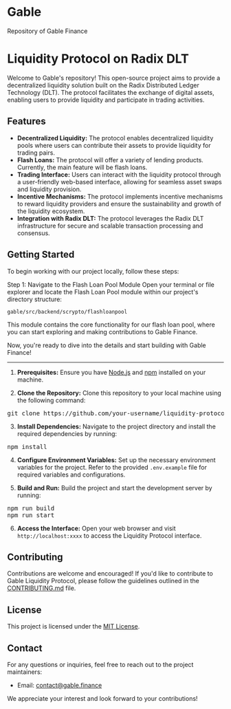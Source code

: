 # Gable

Repository of Gable Finance

# Liquidity Protocol on Radix DLT

Welcome to Gable's repository! This open-source project aims to provide a decentralized liquidity solution built on the Radix Distributed Ledger Technology (DLT). The protocol facilitates the exchange of digital assets, enabling users to provide liquidity and participate in trading activities.

## Features

- **Decentralized Liquidity:** The protocol enables decentralized liquidity pools where users can contribute their assets to provide liquidity for trading pairs.
- **Flash Loans:** The protocol will offer a variety of lending products. Currently, the main feature will be flash loans.
- **Trading Interface:** Users can interact with the liquidity protocol through a user-friendly web-based interface, allowing for seamless asset swaps and liquidity provision.
- **Incentive Mechanisms:** The protocol implements incentive mechanisms to reward liquidity providers and ensure the sustainability and growth of the liquidity ecosystem.
- **Integration with Radix DLT:** The protocol leverages the Radix DLT infrastructure for secure and scalable transaction processing and consensus.

## Getting Started

To begin working with our project locally, follow these steps:

Step 1: Navigate to the Flash Loan Pool Module
Open your terminal or file explorer and locate the Flash Loan Pool module within our project's directory structure:

`gable/src/backend/scrypto/flashloanpool`

This module contains the core functionality for our flash loan pool, where you can start exploring and making contributions to Gable Finance.

Now, you're ready to dive into the details and start building with Gable Finance!

--------------------------------------------------------------------------------------

1. **Prerequisites:** Ensure you have [Node.js](https://nodejs.org) and [npm](https://www.npmjs.com/) installed on your machine.

2. **Clone the Repository:** Clone this repository to your local machine using the following command:

<pre>
git clone https://github.com/your-username/liquidity-protocol.git
</pre>

3. **Install Dependencies:** Navigate to the project directory and install the required dependencies by running:

<pre>
npm install
</pre>

4. **Configure Environment Variables:** Set up the necessary environment variables for the project. Refer to the provided `.env.example` file for required variables and configurations.

5. **Build and Run:** Build the project and start the development server by running:

<pre>
npm run build
npm run start
</pre>

6. **Access the Interface:** Open your web browser and visit `http://localhost:xxxx` to access the Liquidity Protocol interface.

## Contributing

Contributions are welcome and encouraged! If you'd like to contribute to Gable Liquidity Protocol, please follow the guidelines outlined in the [CONTRIBUTING.md](CONTRIBUTING.md) file.

## License

This project is licensed under the [MIT License](LICENSE).

## Contact

For any questions or inquiries, feel free to reach out to the project maintainers:

- Email: contact@gable.finance

We appreciate your interest and look forward to your contributions!
